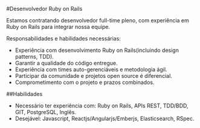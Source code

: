 #Desenvolvedor Ruby on Rails

Estamos contratando desenvolvedor full-time pleno, com experiência em Ruby on Rails para integrar nossa equipe.

Responsabilidades e habilidades necessárias:
- Experiência com desenvolvimento Ruby on Rails(incluindo design patterns, TDD).
- Garantir a qualidade do código entregue.
- Experiência com times auto-gerenciáveis e metodologia ágil. 
- Participar da comunidade e projetos open source é diferencial.
- Comprometimento com o projeto e prazos combinados.


##Habilidades
* Necessário ter experiência com: Ruby on Rails, APIs REST, TDD/BDD, GIT, PostgreSQL, Inglês. 
* Desejável: Javascript, Reactjs/Angularjs/Emberjs, Elasticsearch, RSpec.
